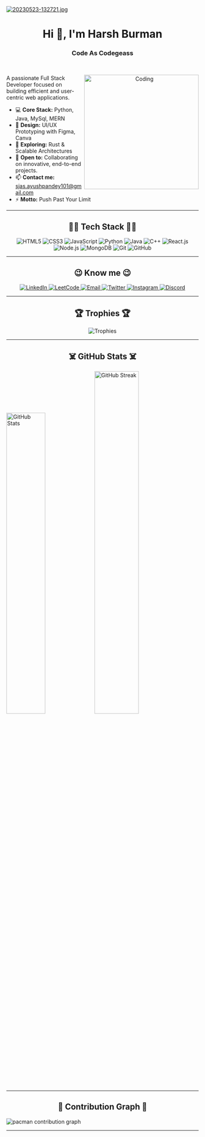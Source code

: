 [![20230523-132721.jpg](https://i.postimg.cc/4dyB4kDw/20230523-132721.jpg)](https://postimg.cc/JDwbKg4B)
<h1 align="center">Hi 👋, I'm Harsh Burman</h1>
<h3 align="center">Code As Codegeass</h3>

<br/>
<div>
<p align="center">
  <img align="right" alt="Coding" width="300" src="https://media.tenor.com/rePDfDWO3XoAAAAd/hacking.gif">
</p>

A passionate Full Stack Developer focused on building efficient and user-centric web applications.

- 💻 **Core Stack:** Python, Java, MySql, MERN
- 🎨 **Design:** UI/UX Prototyping with Figma, Canva
- 🌱 **Exploring:** Rust & Scalable Architectures
- 🤝 **Open to:** Collaborating on innovative, end-to-end projects.
- 📫 **Contact me:** sjas.ayushpandey101@gmail.com
- ⚡ **Motto:** Push Past Your Limit
</div>


---

<h2 align="center">🧑‍💻 Tech Stack 👨‍💻</h2>
<p align="center">
  <img src="https://img.shields.io/badge/HTML5-E34F26?style=for-the-badge&logo=html5&logoColor=white" alt="HTML5" />
  <img src="https://img.shields.io/badge/CSS3-1572B6?style=for-the-badge&logo=css3&logoColor=white" alt="CSS3" />
  <img src="https://img.shields.io/badge/JavaScript-F7DF1E?style=for-the-badge&logo=javascript&logoColor=black" alt="JavaScript" />
  <img src="https://img.shields.io/badge/Python-3776AB?style=for-the-badge&logo=python&logoColor=white" alt="Python" />
  <img src="https://img.shields.io/badge/Java-007396?style=for-the-badge&logo=java&logoColor=white" alt="Java" />
  <img src="https://img.shields.io/badge/C%2B%2B-00599C?style=for-the-badge&logo=c%2B%2B&logoColor=white" alt="C++" />
  <img src="https://img.shields.io/badge/React-20232A?style=for-the-badge&logo=react&logoColor=61DAFB" alt="React.js" />
  <img src="https://img.shields.io/badge/Node.js-339933?style=for-the-badge&logo=node.js&logoColor=white" alt="Node.js" />
  <img src="https://img.shields.io/badge/MongoDB-47A248?style=for-the-badge&logo=mongodb&logoColor=white" alt="MongoDB" />
  <img src="https://img.shields.io/badge/Git-F05032?style=for-the-badge&logo=git&logoColor=white" alt="Git" />
  <img src="https://img.shields.io/badge/GitHub-100000?style=for-the-badge&logo=github&logoColor=white" alt="GitHub" />
</p>
  
---
  
<h2 align="center">😉 Know me 😉</h2>
<p align="center">
  <a href="https://www.linkedin.com/in/ayushpandey101" target="_blank">
    <img src="https://img.shields.io/badge/LinkedIn-0A66C2?style=for-the-badge&logo=linkedin&logoColor=white" alt="LinkedIn"/>
  </a>
  <a href="https://leetcode.com/ayushpandey101/" target="_blank">
    <img src="https://img.shields.io/badge/LeetCode-FFA116?style=for-the-badge&logo=leetcode&logoColor=black" alt="LeetCode"/>
  </a>
  <a href="mailto:sjas.ayushpandey101@gmail.com" target="_blank">
    <img src="https://img.shields.io/badge/Gmail-D14836?style=for-the-badge&logo=gmail&logoColor=white" alt="Email"/>
  </a>
  <a href="https://twitter.com/ayushpandey_101" target="_blank">
    <img src="https://img.shields.io/badge/Twitter-1DA1F2?style=for-the-badge&logo=twitter&logoColor=white" alt="Twitter"/>
  </a>
  <a href="https://instagram.com/ayushpandey_101" target="_blank">
    <img src="https://img.shields.io/badge/Instagram-E4405F?style=for-the-badge&logo=instagram&logoColor=white" alt="Instagram"/>
  </a>
  <a href="https://discord.com/users/codegeass#8614" target="_blank">
    <img src="https://img.shields.io/badge/Discord-5865F2?style=for-the-badge&logo=discord&logoColor=white" alt="Discord"/>
  </a>
</p>

---

<h2 align="center">🏆 Trophies 🏆</h2>
<p align="center">
  <img src="https://github-profile-trophy.vercel.app/?username=Harsh-Burman&theme=onedark" alt="Trophies"/>
</p>

---

<h2 align="center">☠️ GitHub Stats ☠️</h2>

<picture>
  <source media="(prefers-color-scheme: dark)" srcset="https://github-readme-stats.vercel.app/api?username=Harsh-Burman&show_icons=true&theme=dark">
  <source media="(prefers-color-scheme: light)" srcset="https://github-readme-stats.vercel.app/api?username=Harsh-Burman&show_icons=true&theme=light">
  <img width="45%" alt="GitHub Stats" src="https://github-readme-stats.vercel.app/api?username=Harsh-Burman&show_icons=true">
</picture>
<picture>
  <source media="(prefers-color-scheme: dark)" srcset="https://github-readme-streak-stats.herokuapp.com?user=Harsh-Burman&theme=dark">
  <source media="(prefers-color-scheme: light)" srcset="https://github-readme-streak-stats.herokuapp.com?user=Harsh-Burman&theme=light">
  <img width="48%" alt="GitHub Streak" src="https://github-readme-streak-stats.herokuapp.com?user=Harsh-Burman">
</picture>

---

<h2 align="center">👻 Contribution Graph 👻</h2>

<picture>
  <source media="(prefers-color-scheme: dark)" srcset="https://raw.githubusercontent.com/Harsh-Burman/Harsh-Burman/output/pacman-contribution-graph-dark.svg">
  <source media="(prefers-color-scheme: light)" srcset="https://raw.githubusercontent.com/Harsh-Burman/Harsh-Burman/output/pacman-contribution-graph.svg">
  <img alt="pacman contribution graph" src="https://raw.githubusercontent.com/Harsh-Burman/Harsh-Burman/output/pacman-contribution-graph.svg">
</picture>

---

